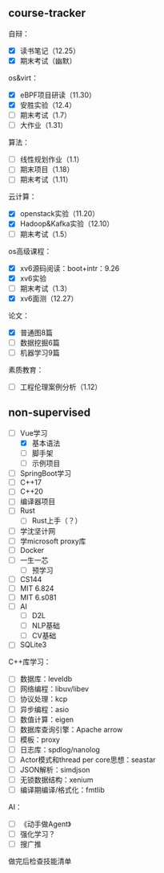 
## course-tracker

自辩：
- [x] 读书笔记（12.25）
- [x] 期末考试（幽默）

os&virt：
- [x] eBPF项目研读（11.30）
- [x] 安胜实验（12.4）
- [ ] 期末考试（1.7）
- [ ] 大作业（1.31）

算法：
- [ ] 线性规划作业（1.1）
- [ ] 期末项目（1.18）
- [ ] 期末考试（1.11）

云计算：
- [x] openstack实验（11.20）
- [x] Hadoop&Kafka实验（12.10）
- [ ] 期末考试（1.5）

os高级课程：
- [x] xv6源码阅读：boot+intr：9.26
- [x] xv6实验
- [ ] 期末考试（1.3）
- [x] xv6面测（12.27）

论文：
- [x] 普通图8篇
- [ ] 数据挖掘6篇
- [ ] 机器学习9篇

素质教育：
- [ ] 工程伦理案例分析（1.12）

## non-supervised

- [ ] Vue学习
	- [x] 基本语法
	- [ ] 脚手架
	- [ ] 示例项目
- [ ] SpringBoot学习
- [ ] C++17
- [ ] C++20
- [ ] 编译器项目
- [ ] Rust
	- [ ] Rust上手（？）
- [ ] 学沈坚计网
- [ ] 学microsoft proxy库
- [ ] Docker
- [ ] 一生一芯
	- [ ] 预学习
- [ ] CS144
- [ ] MIT 6.824
- [ ] MIT 6.s081
- [ ] AI
	- [ ] D2L
	- [ ] NLP基础
	- [ ] CV基础
- [ ] SQLite3

C++库学习：
- [ ] 数据库：leveldb
- [ ] 网络编程：libuv/libev
- [ ] 协议处理：kcp
- [ ] 异步编程：asio
- [ ] 数值计算：eigen
- [ ] 数据库查询引擎：Apache arrow
- [ ] 模板：proxy
- [ ] 日志库：spdlog/nanolog
- [ ] Actor模式和thread per core思想：seastar
- [ ] JSON解析：simdjson
- [ ] 无锁数据结构：xenium
- [ ] 编译期编译/格式化：fmtlib

AI：
- [ ] 《动手做Agent》
- [ ] 强化学习？
- [ ] 搜广推

做完后检查技能清单